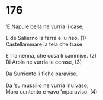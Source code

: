 # 176
  
’E Napule bella ne vurria li case,  
  
E de Salierno la farra e lu riso. (1)  
Castellammare la tela che trase  
  
E ’na nenna, che cosa li cammise. (2)  
Di Arola ne vurria le cerase, (3)  
  
Da Surriento li ﬁche paravise.  
  
Da ’su mussillo ne vurria ’nu vaso;  
Moro cuntento e vavo ’mparaviso. (4)  
  

